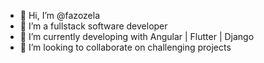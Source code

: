 - 👋 Hi, I’m @fazozela
- 👀 I’m a fullstack software developer
- 🌱 I’m currently developing with Angular | Flutter | Django
- 💞️ I’m looking to collaborate on challenging projects

